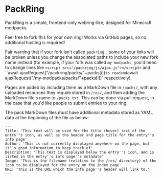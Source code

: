 # PackRing
PackRing is a simple, frontend-only webring-like, designed for Minecraft modpacks.



Feel free to fork this for your own ring! Works via GitHub pages, so no additional hosting is required!

Fair warning that if your fork isn't called `packring `, some of your links will be broken unless you change the associated paths to include your new fork name instead (for example, if your fork was called `my-modpacks`, you'd need to change lines like `<script src="/packring/js/ajax.js"></script>` and ``await ajaxRequest("/packring/packs/"+packs[i])` to read `<script src="/my-modpacks/js/ajax.js"></script>` and `await ajaxRequest("/my-modpacks/packs/"+packs[i])` respectively).



Pages are added by including them as a MarkDown file in `/packs/`, with any uploaded resources they require stored in `/res/`, and then adding the MarkDown file's name to `/packs.txt`. This can be done via pull request, in the case that you'd like people to submit entries to your ring.

The pack MarkDown files must have additional metadata stored as YAML data at the beginning of the file as below:

```
---
Title: 'This text will be used for the title (hover) text of the entry''s icon, as well as the header and page title for the entry''s info page'
Author: 'This is not currently displayed anywhere on the page, but it''s good information to keep track of'
Description: 'This text is displayed below the entry''s icon, and is listed in the entry''s info page''s metadata'
Image: 'This is the filename (relative to the /res/ directory) of the icon to be displayed for the entry on the index page'
URL: 'This is the URL which the info page''s header will link to.'
---
```


